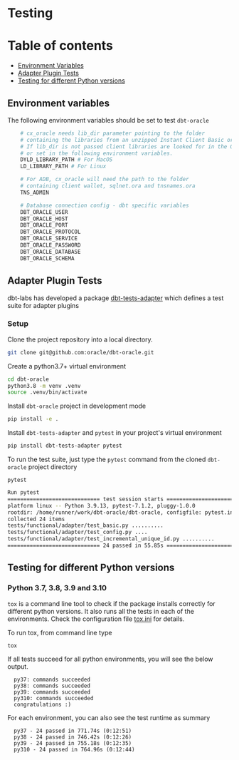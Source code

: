 # Testing

# Table of contents

- [Environment Variables](#environment-variables)
- [Adapter Plugin Tests](#adapter-plugin-tests)
- [Testing for different Python versions](#different-python-versions)


## Environment variables <a name='environment-variables'></a>

The following environment variables should be set to test `dbt-oracle`

```bash
    # cx_oracle needs lib_dir parameter pointing to the folder
    # containing the libraries from an unzipped Instant Client Basic or Basic Light package.
    # If lib_dir is not passed client libraries are looked for in the Operating system search path
    # or set in the following environment variables.
    DYLD_LIBRARY_PATH # For MacOS
    LD_LIBRARY_PATH # For Linux

    # For ADB, cx_oracle will need the path to the folder
    # containing client wallet, sqlnet.ora and tnsnames.ora
    TNS_ADMIN

    # Database connection config - dbt specific variables
    DBT_ORACLE_USER
    DBT_ORACLE_HOST
    DBT_ORACLE_PORT
    DBT_ORACLE_PROTOCOL
    DBT_ORACLE_SERVICE
    DBT_ORACLE_PASSWORD
    DBT_ORACLE_DATABASE
    DBT_ORACLE_SCHEMA
```

## Adapter Plugin Tests <a name='adapter-plugin-tests'></a>

dbt-labs has developed a package [dbt-tests-adapter](https://pypi.org/project/dbt-tests-adapter/) which defines a test suite for adapter plugins

### Setup

Clone the project repository into a local directory.

```bash
git clone git@github.com:oracle/dbt-oracle.git
```

Create a python3.7+ virtual environment
```bash
cd dbt-oracle
python3.8 -m venv .venv
source .venv/bin/activate
```
Install `dbt-oracle` project in development mode
```bash
pip install -e .
```

Install `dbt-tests-adapter` and `pytest` in your project's virtual environment

```bash
pip install dbt-tests-adapter pytest
```

To run the test suite, just type the `pytest` command from the cloned `dbt-oracle` project directory

```pytest
pytest
```

```bash
Run pytest
============================= test session starts ==============================
platform linux -- Python 3.9.13, pytest-7.1.2, pluggy-1.0.0
rootdir: /home/runner/work/dbt-oracle/dbt-oracle, configfile: pytest.ini, testpaths: tests/functional
collected 24 items
tests/functional/adapter/test_basic.py ..........                        [ 41%]
tests/functional/adapter/test_config.py ....                             [ 58%]
tests/functional/adapter/test_incremental_unique_id.py ..........        [100%]
============================= 24 passed in 55.85s ==============================
```

## Testing for different Python versions <a name='different-python-versions'></a>

### Python 3.7, 3.8, 3.9 and 3.10

`tox` is a command line tool to check if the package installs correctly for different python versions. It also runs all the tests in each of the environments. Check the configuration file [tox.ini](../tox.ini) for details.

To run tox, from command line type
```bash
tox
```
If all tests succeed for all python environments, you will see the below output.

```text
  py37: commands succeeded
  py38: commands succeeded
  py39: commands succeeded
  py310: commands succeeded
  congratulations :)

```
For each environment, you can also see the test runtime as summary
```text
  py37 - 24 passed in 771.74s (0:12:51)
  py38 - 24 passed in 746.42s (0:12:26)
  py39 - 24 passed in 755.18s (0:12:35)
  py310 - 24 passed in 764.96s (0:12:44)
```
